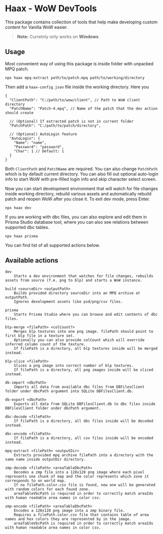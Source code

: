 # Haax - WoW DevTools

This package contains collection of tools that help make developing custom content for Vanilla WoW easier.

> **Note:** Curretnly only works on **Windows**

## Usage

Most convenient way of using this package is inside folder with unpacked MPQ patch.

```
npx haax mpq-extract path/to/patch.mpq path/to/working/directory
```

Then add a `haax-config.json` file inside the working directory. Here you

```jsonc
{
  "ClientPath": "C:/path/to/wow/client", // Path to WoW client directory
  "PatchName": "Patch-4.mpq", // Name of the patch that the dev action should create

  // (Optional) If extracted patch is not in current folder
  "PatchPath": "C:/path/to/patch/directory",

  // (Optional) AutoLogin feature
  "AutoLogin": {
    "Name": "name",
    "Password": "password",
    "Char": 1 // Default: 1
  }
}
```

Both `ClientPath` and `PatchName` are required. You can also change `PatchPath` which is by default current directory. You can also fill out optional auto-login info to start WoW with pre-filled login info and skip character select screen.

Now you can start development environment that will watch for file changes inside working directory, rebuild various assets and automatically rebuild patch and reopen WoW after you close it. To exit dev mode, press Enter.

```
npx haax dev
```

If you are working with dbc files, you can also explore and edit them in Prisma Studio database tool, where you can also see relations between supported dbc tables.

```
npx haax prisma
```

You can find list of all supported actions below.

## Available actions

```
dev
	Starts a dev environment that watches for file changes, rebuilds assets from source (f.e. png to blp) and starts a WoW instance.

build <sourceDir> <outputPath>
	Builds provided directory sourceDir into an MPQ archive at outputPath.
	Ignores development assets like psd/png/csv files.

prisma
	Starts Prisma Studio where you can browse and edit contents of dbc files.

blp-merge <filePath> <colCount?>
	Merges blp textures into one png image. filePath should point to first blp file in a texture set.
	Optionally you can also provide colCount which will override inferred column count of the texture.
	If filePath is a directory, all blp textures inside will be merged instead.

blp-slice <filePath>
	Slices a png image into correct number of blp textures.
	If filePath is a directory, all png images inside will be sliced instead.

db-import <dbcPath>
	Imports all data from available dbc files from DBFilesClient folder under dbcPath argument into SQLite DBFilesClient.db.

db-export <dbcPath>
	Exports all data from SQLite DBFilesClient.db to dbc files inside DBFilesClient folder under dbcPath argument.

dbc-decode <filePath>
	If filePath is a directory, all dbc files inside will be decoded instead.

dbc-encode <filePath>
	If filePath is a directory, all csv files inside will be encoded instead.

mpq-extract <filePath> <outputDir>
	Extracts provided mpq archive filePath into a directory with the same name inside outputDir directory.

zmp-decode <filePath> <areaTableDbcPath>
	Decodes a zmp file into a 128x128 png image where each pixel represents one chunk of map and the color represents which zone it corresponds to on world map.
	If no filePath.color.csv file is found, new one will be generated with random colors for each found zone.
	areaTableVbcPath is required in order to correctly match areaIds with human readable area names in color csv.

zmp-encode <filePath> <areaTableDbcPath>
	Encodes a 128x128 png image into a zmp binary file.
	Requires a filePath.color.csv file that contains table of area names and hex colors they are represented by in the image.
	areaTableVbcPath is required in order to correctly match areaIds with human readable area names in color csv.
```
